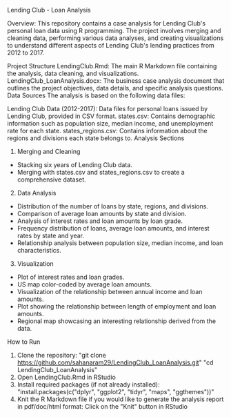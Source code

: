 Lending Club - Loan Analysis

Overview:
This repository contains a case analysis for Lending Club's personal loan data using R programming. The project involves merging and cleaning data, performing various data analyses, and
creating visualizations to understand different aspects of Lending Club's lending practices from 2012 to 2017.

Project Structure
LendingClub.Rmd: The main R Markdown file containing the analysis, data cleaning, and visualizations.
LendingClub_LoanAnalysis.docx: The business case analysis document that outlines the project objectives, data details, and specific analysis questions.
Data Sources
The analysis is based on the following data files:

Lending Club Data (2012-2017): Data files for personal loans issued by Lending Club, provided in CSV format.
states.csv: Contains demographic information such as population size, median income, and unemployment rate for each state.
states_regions.csv: Contains information about the regions and divisions each state belongs to.
Analysis Sections
1. Merging and Cleaning
- Stacking six years of Lending Club data.
- Merging with states.csv and states_regions.csv to create a comprehensive dataset.
2. Data Analysis
- Distribution of the number of loans by state, regions, and divisions.
- Comparison of average loan amounts by state and division.
- Analysis of interest rates and loan amounts by loan grade.
- Frequency distribution of loans, average loan amounts, and interest rates by state and year.
- Relationship analysis between population size, median income, and loan characteristics.
3. Visualization
- Plot of interest rates and loan grades.
- US map color-coded by average loan amounts.
- Visualization of the relationship between annual income and loan amounts.
- Plot showing the relationship between length of employment and loan amounts.
- Regional map showcasing an interesting relationship derived from the data.

How to Run
1. Clone the repository:
"git clone https://github.com/sahanaram29/LendingClub_LoanAnalysis.git"
"cd LendingClub_LoanAnalysis"
2. Open LendingClub.Rmd in RStudio
3. Install required packages (if not already installed):
   "install.packages(c("dplyr", "ggplot2", "tidyr", "maps", "ggthemes"))"
4. Knit the R Markdown file if you would like to generate the analysis report in pdf/doc/html format: Click on the "Knit" button in RStudio
